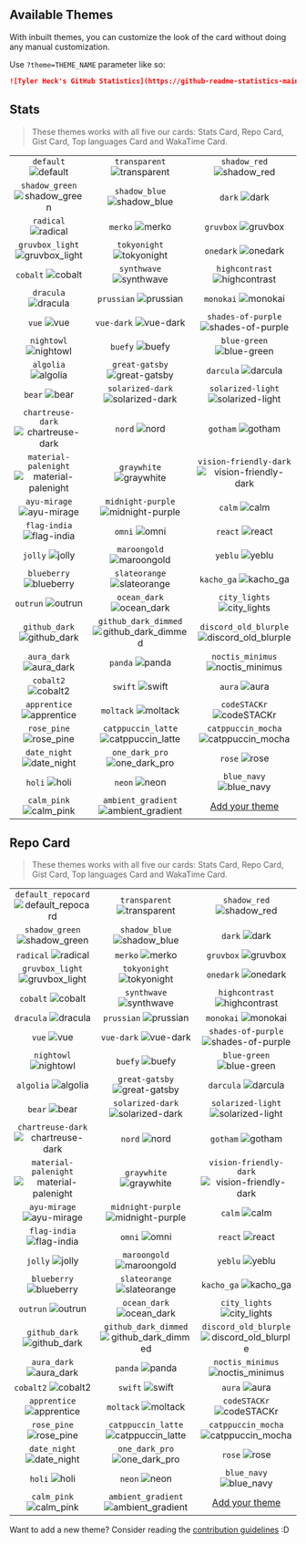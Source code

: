 ## Available Themes

<!-- DO NOT EDIT THIS FILE DIRECTLY -->

With inbuilt themes, you can customize the look of the card without doing any manual customization.

Use `?theme=THEME_NAME` parameter like so:

```md
![Tyler Heck's GitHub Statistics](https://github-readme-statistics-main.vercel.app/api?username=theck13&theme=dark&show_icons=true)
```

## Stats

> These themes works with all five our cards: Stats Card, Repo Card, Gist Card, Top languages Card and WakaTime Card.

| | | |
| :--: | :--: | :--: |
| `default` ![default][default] | `transparent` ![transparent][transparent] | `shadow_red` ![shadow_red][shadow_red] |
| `shadow_green` ![shadow_green][shadow_green] | `shadow_blue` ![shadow_blue][shadow_blue] | `dark` ![dark][dark] |
| `radical` ![radical][radical] | `merko` ![merko][merko] | `gruvbox` ![gruvbox][gruvbox] |
| `gruvbox_light` ![gruvbox_light][gruvbox_light] | `tokyonight` ![tokyonight][tokyonight] | `onedark` ![onedark][onedark] |
| `cobalt` ![cobalt][cobalt] | `synthwave` ![synthwave][synthwave] | `highcontrast` ![highcontrast][highcontrast] |
| `dracula` ![dracula][dracula] | `prussian` ![prussian][prussian] | `monokai` ![monokai][monokai] |
| `vue` ![vue][vue] | `vue-dark` ![vue-dark][vue-dark] | `shades-of-purple` ![shades-of-purple][shades-of-purple] |
| `nightowl` ![nightowl][nightowl] | `buefy` ![buefy][buefy] | `blue-green` ![blue-green][blue-green] |
| `algolia` ![algolia][algolia] | `great-gatsby` ![great-gatsby][great-gatsby] | `darcula` ![darcula][darcula] |
| `bear` ![bear][bear] | `solarized-dark` ![solarized-dark][solarized-dark] | `solarized-light` ![solarized-light][solarized-light] |
| `chartreuse-dark` ![chartreuse-dark][chartreuse-dark] | `nord` ![nord][nord] | `gotham` ![gotham][gotham] |
| `material-palenight` ![material-palenight][material-palenight] | `graywhite` ![graywhite][graywhite] | `vision-friendly-dark` ![vision-friendly-dark][vision-friendly-dark] |
| `ayu-mirage` ![ayu-mirage][ayu-mirage] | `midnight-purple` ![midnight-purple][midnight-purple] | `calm` ![calm][calm] |
| `flag-india` ![flag-india][flag-india] | `omni` ![omni][omni] | `react` ![react][react] |
| `jolly` ![jolly][jolly] | `maroongold` ![maroongold][maroongold] | `yeblu` ![yeblu][yeblu] |
| `blueberry` ![blueberry][blueberry] | `slateorange` ![slateorange][slateorange] | `kacho_ga` ![kacho_ga][kacho_ga] |
| `outrun` ![outrun][outrun] | `ocean_dark` ![ocean_dark][ocean_dark] | `city_lights` ![city_lights][city_lights] |
| `github_dark` ![github_dark][github_dark] | `github_dark_dimmed` ![github_dark_dimmed][github_dark_dimmed] | `discord_old_blurple` ![discord_old_blurple][discord_old_blurple] |
| `aura_dark` ![aura_dark][aura_dark] | `panda` ![panda][panda] | `noctis_minimus` ![noctis_minimus][noctis_minimus] |
| `cobalt2` ![cobalt2][cobalt2] | `swift` ![swift][swift] | `aura` ![aura][aura] |
| `apprentice` ![apprentice][apprentice] | `moltack` ![moltack][moltack] | `codeSTACKr` ![codeSTACKr][codeSTACKr] |
| `rose_pine` ![rose_pine][rose_pine] | `catppuccin_latte` ![catppuccin_latte][catppuccin_latte] | `catppuccin_mocha` ![catppuccin_mocha][catppuccin_mocha] |
| `date_night` ![date_night][date_night] | `one_dark_pro` ![one_dark_pro][one_dark_pro] | `rose` ![rose][rose] |
| `holi` ![holi][holi] | `neon` ![neon][neon] | `blue_navy` ![blue_navy][blue_navy] |
| `calm_pink` ![calm_pink][calm_pink] | `ambient_gradient` ![ambient_gradient][ambient_gradient] | [Add your theme][add-theme] |

## Repo Card

> These themes works with all five our cards: Stats Card, Repo Card, Gist Card, Top languages Card and WakaTime Card.

| | | |
| :--: | :--: | :--: |
| `default_repocard` ![default_repocard][default_repocard_repo] | `transparent` ![transparent][transparent_repo] | `shadow_red` ![shadow_red][shadow_red_repo] |
| `shadow_green` ![shadow_green][shadow_green_repo] | `shadow_blue` ![shadow_blue][shadow_blue_repo] | `dark` ![dark][dark_repo] |
| `radical` ![radical][radical_repo] | `merko` ![merko][merko_repo] | `gruvbox` ![gruvbox][gruvbox_repo] |
| `gruvbox_light` ![gruvbox_light][gruvbox_light_repo] | `tokyonight` ![tokyonight][tokyonight_repo] | `onedark` ![onedark][onedark_repo] |
| `cobalt` ![cobalt][cobalt_repo] | `synthwave` ![synthwave][synthwave_repo] | `highcontrast` ![highcontrast][highcontrast_repo] |
| `dracula` ![dracula][dracula_repo] | `prussian` ![prussian][prussian_repo] | `monokai` ![monokai][monokai_repo] |
| `vue` ![vue][vue_repo] | `vue-dark` ![vue-dark][vue-dark_repo] | `shades-of-purple` ![shades-of-purple][shades-of-purple_repo] |
| `nightowl` ![nightowl][nightowl_repo] | `buefy` ![buefy][buefy_repo] | `blue-green` ![blue-green][blue-green_repo] |
| `algolia` ![algolia][algolia_repo] | `great-gatsby` ![great-gatsby][great-gatsby_repo] | `darcula` ![darcula][darcula_repo] |
| `bear` ![bear][bear_repo] | `solarized-dark` ![solarized-dark][solarized-dark_repo] | `solarized-light` ![solarized-light][solarized-light_repo] |
| `chartreuse-dark` ![chartreuse-dark][chartreuse-dark_repo] | `nord` ![nord][nord_repo] | `gotham` ![gotham][gotham_repo] |
| `material-palenight` ![material-palenight][material-palenight_repo] | `graywhite` ![graywhite][graywhite_repo] | `vision-friendly-dark` ![vision-friendly-dark][vision-friendly-dark_repo] |
| `ayu-mirage` ![ayu-mirage][ayu-mirage_repo] | `midnight-purple` ![midnight-purple][midnight-purple_repo] | `calm` ![calm][calm_repo] |
| `flag-india` ![flag-india][flag-india_repo] | `omni` ![omni][omni_repo] | `react` ![react][react_repo] |
| `jolly` ![jolly][jolly_repo] | `maroongold` ![maroongold][maroongold_repo] | `yeblu` ![yeblu][yeblu_repo] |
| `blueberry` ![blueberry][blueberry_repo] | `slateorange` ![slateorange][slateorange_repo] | `kacho_ga` ![kacho_ga][kacho_ga_repo] |
| `outrun` ![outrun][outrun_repo] | `ocean_dark` ![ocean_dark][ocean_dark_repo] | `city_lights` ![city_lights][city_lights_repo] |
| `github_dark` ![github_dark][github_dark_repo] | `github_dark_dimmed` ![github_dark_dimmed][github_dark_dimmed_repo] | `discord_old_blurple` ![discord_old_blurple][discord_old_blurple_repo] |
| `aura_dark` ![aura_dark][aura_dark_repo] | `panda` ![panda][panda_repo] | `noctis_minimus` ![noctis_minimus][noctis_minimus_repo] |
| `cobalt2` ![cobalt2][cobalt2_repo] | `swift` ![swift][swift_repo] | `aura` ![aura][aura_repo] |
| `apprentice` ![apprentice][apprentice_repo] | `moltack` ![moltack][moltack_repo] | `codeSTACKr` ![codeSTACKr][codeSTACKr_repo] |
| `rose_pine` ![rose_pine][rose_pine_repo] | `catppuccin_latte` ![catppuccin_latte][catppuccin_latte_repo] | `catppuccin_mocha` ![catppuccin_mocha][catppuccin_mocha_repo] |
| `date_night` ![date_night][date_night_repo] | `one_dark_pro` ![one_dark_pro][one_dark_pro_repo] | `rose` ![rose][rose_repo] |
| `holi` ![holi][holi_repo] | `neon` ![neon][neon_repo] | `blue_navy` ![blue_navy][blue_navy_repo] |
| `calm_pink` ![calm_pink][calm_pink_repo] | `ambient_gradient` ![ambient_gradient][ambient_gradient_repo] | [Add your theme][add-theme] |


[default]: https://github-readme-statistics-main.vercel.app/api?username=theck13&show_icons=true&hide=contribs,prs&cache_seconds=86400&theme=default
[default_repocard]: https://github-readme-statistics-main.vercel.app/api?username=theck13&show_icons=true&hide=contribs,prs&cache_seconds=86400&theme=default_repocard
[transparent]: https://github-readme-statistics-main.vercel.app/api?username=theck13&show_icons=true&hide=contribs,prs&cache_seconds=86400&theme=transparent
[shadow_red]: https://github-readme-statistics-main.vercel.app/api?username=theck13&show_icons=true&hide=contribs,prs&cache_seconds=86400&theme=shadow_red
[shadow_green]: https://github-readme-statistics-main.vercel.app/api?username=theck13&show_icons=true&hide=contribs,prs&cache_seconds=86400&theme=shadow_green
[shadow_blue]: https://github-readme-statistics-main.vercel.app/api?username=theck13&show_icons=true&hide=contribs,prs&cache_seconds=86400&theme=shadow_blue
[dark]: https://github-readme-statistics-main.vercel.app/api?username=theck13&show_icons=true&hide=contribs,prs&cache_seconds=86400&theme=dark
[radical]: https://github-readme-statistics-main.vercel.app/api?username=theck13&show_icons=true&hide=contribs,prs&cache_seconds=86400&theme=radical
[merko]: https://github-readme-statistics-main.vercel.app/api?username=theck13&show_icons=true&hide=contribs,prs&cache_seconds=86400&theme=merko
[gruvbox]: https://github-readme-statistics-main.vercel.app/api?username=theck13&show_icons=true&hide=contribs,prs&cache_seconds=86400&theme=gruvbox
[gruvbox_light]: https://github-readme-statistics-main.vercel.app/api?username=theck13&show_icons=true&hide=contribs,prs&cache_seconds=86400&theme=gruvbox_light
[tokyonight]: https://github-readme-statistics-main.vercel.app/api?username=theck13&show_icons=true&hide=contribs,prs&cache_seconds=86400&theme=tokyonight
[onedark]: https://github-readme-statistics-main.vercel.app/api?username=theck13&show_icons=true&hide=contribs,prs&cache_seconds=86400&theme=onedark
[cobalt]: https://github-readme-statistics-main.vercel.app/api?username=theck13&show_icons=true&hide=contribs,prs&cache_seconds=86400&theme=cobalt
[synthwave]: https://github-readme-statistics-main.vercel.app/api?username=theck13&show_icons=true&hide=contribs,prs&cache_seconds=86400&theme=synthwave
[highcontrast]: https://github-readme-statistics-main.vercel.app/api?username=theck13&show_icons=true&hide=contribs,prs&cache_seconds=86400&theme=highcontrast
[dracula]: https://github-readme-statistics-main.vercel.app/api?username=theck13&show_icons=true&hide=contribs,prs&cache_seconds=86400&theme=dracula
[prussian]: https://github-readme-statistics-main.vercel.app/api?username=theck13&show_icons=true&hide=contribs,prs&cache_seconds=86400&theme=prussian
[monokai]: https://github-readme-statistics-main.vercel.app/api?username=theck13&show_icons=true&hide=contribs,prs&cache_seconds=86400&theme=monokai
[vue]: https://github-readme-statistics-main.vercel.app/api?username=theck13&show_icons=true&hide=contribs,prs&cache_seconds=86400&theme=vue
[vue-dark]: https://github-readme-statistics-main.vercel.app/api?username=theck13&show_icons=true&hide=contribs,prs&cache_seconds=86400&theme=vue-dark
[shades-of-purple]: https://github-readme-statistics-main.vercel.app/api?username=theck13&show_icons=true&hide=contribs,prs&cache_seconds=86400&theme=shades-of-purple
[nightowl]: https://github-readme-statistics-main.vercel.app/api?username=theck13&show_icons=true&hide=contribs,prs&cache_seconds=86400&theme=nightowl
[buefy]: https://github-readme-statistics-main.vercel.app/api?username=theck13&show_icons=true&hide=contribs,prs&cache_seconds=86400&theme=buefy
[blue-green]: https://github-readme-statistics-main.vercel.app/api?username=theck13&show_icons=true&hide=contribs,prs&cache_seconds=86400&theme=blue-green
[algolia]: https://github-readme-statistics-main.vercel.app/api?username=theck13&show_icons=true&hide=contribs,prs&cache_seconds=86400&theme=algolia
[great-gatsby]: https://github-readme-statistics-main.vercel.app/api?username=theck13&show_icons=true&hide=contribs,prs&cache_seconds=86400&theme=great-gatsby
[darcula]: https://github-readme-statistics-main.vercel.app/api?username=theck13&show_icons=true&hide=contribs,prs&cache_seconds=86400&theme=darcula
[bear]: https://github-readme-statistics-main.vercel.app/api?username=theck13&show_icons=true&hide=contribs,prs&cache_seconds=86400&theme=bear
[solarized-dark]: https://github-readme-statistics-main.vercel.app/api?username=theck13&show_icons=true&hide=contribs,prs&cache_seconds=86400&theme=solarized-dark
[solarized-light]: https://github-readme-statistics-main.vercel.app/api?username=theck13&show_icons=true&hide=contribs,prs&cache_seconds=86400&theme=solarized-light
[chartreuse-dark]: https://github-readme-statistics-main.vercel.app/api?username=theck13&show_icons=true&hide=contribs,prs&cache_seconds=86400&theme=chartreuse-dark
[nord]: https://github-readme-statistics-main.vercel.app/api?username=theck13&show_icons=true&hide=contribs,prs&cache_seconds=86400&theme=nord
[gotham]: https://github-readme-statistics-main.vercel.app/api?username=theck13&show_icons=true&hide=contribs,prs&cache_seconds=86400&theme=gotham
[material-palenight]: https://github-readme-statistics-main.vercel.app/api?username=theck13&show_icons=true&hide=contribs,prs&cache_seconds=86400&theme=material-palenight
[graywhite]: https://github-readme-statistics-main.vercel.app/api?username=theck13&show_icons=true&hide=contribs,prs&cache_seconds=86400&theme=graywhite
[vision-friendly-dark]: https://github-readme-statistics-main.vercel.app/api?username=theck13&show_icons=true&hide=contribs,prs&cache_seconds=86400&theme=vision-friendly-dark
[ayu-mirage]: https://github-readme-statistics-main.vercel.app/api?username=theck13&show_icons=true&hide=contribs,prs&cache_seconds=86400&theme=ayu-mirage
[midnight-purple]: https://github-readme-statistics-main.vercel.app/api?username=theck13&show_icons=true&hide=contribs,prs&cache_seconds=86400&theme=midnight-purple
[calm]: https://github-readme-statistics-main.vercel.app/api?username=theck13&show_icons=true&hide=contribs,prs&cache_seconds=86400&theme=calm
[flag-india]: https://github-readme-statistics-main.vercel.app/api?username=theck13&show_icons=true&hide=contribs,prs&cache_seconds=86400&theme=flag-india
[omni]: https://github-readme-statistics-main.vercel.app/api?username=theck13&show_icons=true&hide=contribs,prs&cache_seconds=86400&theme=omni
[react]: https://github-readme-statistics-main.vercel.app/api?username=theck13&show_icons=true&hide=contribs,prs&cache_seconds=86400&theme=react
[jolly]: https://github-readme-statistics-main.vercel.app/api?username=theck13&show_icons=true&hide=contribs,prs&cache_seconds=86400&theme=jolly
[maroongold]: https://github-readme-statistics-main.vercel.app/api?username=theck13&show_icons=true&hide=contribs,prs&cache_seconds=86400&theme=maroongold
[yeblu]: https://github-readme-statistics-main.vercel.app/api?username=theck13&show_icons=true&hide=contribs,prs&cache_seconds=86400&theme=yeblu
[blueberry]: https://github-readme-statistics-main.vercel.app/api?username=theck13&show_icons=true&hide=contribs,prs&cache_seconds=86400&theme=blueberry
[slateorange]: https://github-readme-statistics-main.vercel.app/api?username=theck13&show_icons=true&hide=contribs,prs&cache_seconds=86400&theme=slateorange
[kacho_ga]: https://github-readme-statistics-main.vercel.app/api?username=theck13&show_icons=true&hide=contribs,prs&cache_seconds=86400&theme=kacho_ga
[outrun]: https://github-readme-statistics-main.vercel.app/api?username=theck13&show_icons=true&hide=contribs,prs&cache_seconds=86400&theme=outrun
[ocean_dark]: https://github-readme-statistics-main.vercel.app/api?username=theck13&show_icons=true&hide=contribs,prs&cache_seconds=86400&theme=ocean_dark
[city_lights]: https://github-readme-statistics-main.vercel.app/api?username=theck13&show_icons=true&hide=contribs,prs&cache_seconds=86400&theme=city_lights
[github_dark]: https://github-readme-statistics-main.vercel.app/api?username=theck13&show_icons=true&hide=contribs,prs&cache_seconds=86400&theme=github_dark
[github_dark_dimmed]: https://github-readme-statistics-main.vercel.app/api?username=theck13&show_icons=true&hide=contribs,prs&cache_seconds=86400&theme=github_dark_dimmed
[discord_old_blurple]: https://github-readme-statistics-main.vercel.app/api?username=theck13&show_icons=true&hide=contribs,prs&cache_seconds=86400&theme=discord_old_blurple
[aura_dark]: https://github-readme-statistics-main.vercel.app/api?username=theck13&show_icons=true&hide=contribs,prs&cache_seconds=86400&theme=aura_dark
[panda]: https://github-readme-statistics-main.vercel.app/api?username=theck13&show_icons=true&hide=contribs,prs&cache_seconds=86400&theme=panda
[noctis_minimus]: https://github-readme-statistics-main.vercel.app/api?username=theck13&show_icons=true&hide=contribs,prs&cache_seconds=86400&theme=noctis_minimus
[cobalt2]: https://github-readme-statistics-main.vercel.app/api?username=theck13&show_icons=true&hide=contribs,prs&cache_seconds=86400&theme=cobalt2
[swift]: https://github-readme-statistics-main.vercel.app/api?username=theck13&show_icons=true&hide=contribs,prs&cache_seconds=86400&theme=swift
[aura]: https://github-readme-statistics-main.vercel.app/api?username=theck13&show_icons=true&hide=contribs,prs&cache_seconds=86400&theme=aura
[apprentice]: https://github-readme-statistics-main.vercel.app/api?username=theck13&show_icons=true&hide=contribs,prs&cache_seconds=86400&theme=apprentice
[moltack]: https://github-readme-statistics-main.vercel.app/api?username=theck13&show_icons=true&hide=contribs,prs&cache_seconds=86400&theme=moltack
[codeSTACKr]: https://github-readme-statistics-main.vercel.app/api?username=theck13&show_icons=true&hide=contribs,prs&cache_seconds=86400&theme=codeSTACKr
[rose_pine]: https://github-readme-statistics-main.vercel.app/api?username=theck13&show_icons=true&hide=contribs,prs&cache_seconds=86400&theme=rose_pine
[catppuccin_latte]: https://github-readme-statistics-main.vercel.app/api?username=theck13&show_icons=true&hide=contribs,prs&cache_seconds=86400&theme=catppuccin_latte
[catppuccin_mocha]: https://github-readme-statistics-main.vercel.app/api?username=theck13&show_icons=true&hide=contribs,prs&cache_seconds=86400&theme=catppuccin_mocha
[date_night]: https://github-readme-statistics-main.vercel.app/api?username=theck13&show_icons=true&hide=contribs,prs&cache_seconds=86400&theme=date_night
[one_dark_pro]: https://github-readme-statistics-main.vercel.app/api?username=theck13&show_icons=true&hide=contribs,prs&cache_seconds=86400&theme=one_dark_pro
[rose]: https://github-readme-statistics-main.vercel.app/api?username=theck13&show_icons=true&hide=contribs,prs&cache_seconds=86400&theme=rose
[holi]: https://github-readme-statistics-main.vercel.app/api?username=theck13&show_icons=true&hide=contribs,prs&cache_seconds=86400&theme=holi
[neon]: https://github-readme-statistics-main.vercel.app/api?username=theck13&show_icons=true&hide=contribs,prs&cache_seconds=86400&theme=neon
[blue_navy]: https://github-readme-statistics-main.vercel.app/api?username=theck13&show_icons=true&hide=contribs,prs&cache_seconds=86400&theme=blue_navy
[calm_pink]: https://github-readme-statistics-main.vercel.app/api?username=theck13&show_icons=true&hide=contribs,prs&cache_seconds=86400&theme=calm_pink
[ambient_gradient]: https://github-readme-statistics-main.vercel.app/api?username=theck13&show_icons=true&hide=contribs,prs&cache_seconds=86400&theme=ambient_gradient


[default_repo]: https://github-readme-statistics-main.vercel.app/api/pin/?username=theck13&repo=github-readme-statistics&cache_seconds=86400&theme=default
[default_repocard_repo]: https://github-readme-statistics-main.vercel.app/api/pin/?username=theck13&repo=github-readme-statistics&cache_seconds=86400&theme=default_repocard
[transparent_repo]: https://github-readme-statistics-main.vercel.app/api/pin/?username=theck13&repo=github-readme-statistics&cache_seconds=86400&theme=transparent
[shadow_red_repo]: https://github-readme-statistics-main.vercel.app/api/pin/?username=theck13&repo=github-readme-statistics&cache_seconds=86400&theme=shadow_red
[shadow_green_repo]: https://github-readme-statistics-main.vercel.app/api/pin/?username=theck13&repo=github-readme-statistics&cache_seconds=86400&theme=shadow_green
[shadow_blue_repo]: https://github-readme-statistics-main.vercel.app/api/pin/?username=theck13&repo=github-readme-statistics&cache_seconds=86400&theme=shadow_blue
[dark_repo]: https://github-readme-statistics-main.vercel.app/api/pin/?username=theck13&repo=github-readme-statistics&cache_seconds=86400&theme=dark
[radical_repo]: https://github-readme-statistics-main.vercel.app/api/pin/?username=theck13&repo=github-readme-statistics&cache_seconds=86400&theme=radical
[merko_repo]: https://github-readme-statistics-main.vercel.app/api/pin/?username=theck13&repo=github-readme-statistics&cache_seconds=86400&theme=merko
[gruvbox_repo]: https://github-readme-statistics-main.vercel.app/api/pin/?username=theck13&repo=github-readme-statistics&cache_seconds=86400&theme=gruvbox
[gruvbox_light_repo]: https://github-readme-statistics-main.vercel.app/api/pin/?username=theck13&repo=github-readme-statistics&cache_seconds=86400&theme=gruvbox_light
[tokyonight_repo]: https://github-readme-statistics-main.vercel.app/api/pin/?username=theck13&repo=github-readme-statistics&cache_seconds=86400&theme=tokyonight
[onedark_repo]: https://github-readme-statistics-main.vercel.app/api/pin/?username=theck13&repo=github-readme-statistics&cache_seconds=86400&theme=onedark
[cobalt_repo]: https://github-readme-statistics-main.vercel.app/api/pin/?username=theck13&repo=github-readme-statistics&cache_seconds=86400&theme=cobalt
[synthwave_repo]: https://github-readme-statistics-main.vercel.app/api/pin/?username=theck13&repo=github-readme-statistics&cache_seconds=86400&theme=synthwave
[highcontrast_repo]: https://github-readme-statistics-main.vercel.app/api/pin/?username=theck13&repo=github-readme-statistics&cache_seconds=86400&theme=highcontrast
[dracula_repo]: https://github-readme-statistics-main.vercel.app/api/pin/?username=theck13&repo=github-readme-statistics&cache_seconds=86400&theme=dracula
[prussian_repo]: https://github-readme-statistics-main.vercel.app/api/pin/?username=theck13&repo=github-readme-statistics&cache_seconds=86400&theme=prussian
[monokai_repo]: https://github-readme-statistics-main.vercel.app/api/pin/?username=theck13&repo=github-readme-statistics&cache_seconds=86400&theme=monokai
[vue_repo]: https://github-readme-statistics-main.vercel.app/api/pin/?username=theck13&repo=github-readme-statistics&cache_seconds=86400&theme=vue
[vue-dark_repo]: https://github-readme-statistics-main.vercel.app/api/pin/?username=theck13&repo=github-readme-statistics&cache_seconds=86400&theme=vue-dark
[shades-of-purple_repo]: https://github-readme-statistics-main.vercel.app/api/pin/?username=theck13&repo=github-readme-statistics&cache_seconds=86400&theme=shades-of-purple
[nightowl_repo]: https://github-readme-statistics-main.vercel.app/api/pin/?username=theck13&repo=github-readme-statistics&cache_seconds=86400&theme=nightowl
[buefy_repo]: https://github-readme-statistics-main.vercel.app/api/pin/?username=theck13&repo=github-readme-statistics&cache_seconds=86400&theme=buefy
[blue-green_repo]: https://github-readme-statistics-main.vercel.app/api/pin/?username=theck13&repo=github-readme-statistics&cache_seconds=86400&theme=blue-green
[algolia_repo]: https://github-readme-statistics-main.vercel.app/api/pin/?username=theck13&repo=github-readme-statistics&cache_seconds=86400&theme=algolia
[great-gatsby_repo]: https://github-readme-statistics-main.vercel.app/api/pin/?username=theck13&repo=github-readme-statistics&cache_seconds=86400&theme=great-gatsby
[darcula_repo]: https://github-readme-statistics-main.vercel.app/api/pin/?username=theck13&repo=github-readme-statistics&cache_seconds=86400&theme=darcula
[bear_repo]: https://github-readme-statistics-main.vercel.app/api/pin/?username=theck13&repo=github-readme-statistics&cache_seconds=86400&theme=bear
[solarized-dark_repo]: https://github-readme-statistics-main.vercel.app/api/pin/?username=theck13&repo=github-readme-statistics&cache_seconds=86400&theme=solarized-dark
[solarized-light_repo]: https://github-readme-statistics-main.vercel.app/api/pin/?username=theck13&repo=github-readme-statistics&cache_seconds=86400&theme=solarized-light
[chartreuse-dark_repo]: https://github-readme-statistics-main.vercel.app/api/pin/?username=theck13&repo=github-readme-statistics&cache_seconds=86400&theme=chartreuse-dark
[nord_repo]: https://github-readme-statistics-main.vercel.app/api/pin/?username=theck13&repo=github-readme-statistics&cache_seconds=86400&theme=nord
[gotham_repo]: https://github-readme-statistics-main.vercel.app/api/pin/?username=theck13&repo=github-readme-statistics&cache_seconds=86400&theme=gotham
[material-palenight_repo]: https://github-readme-statistics-main.vercel.app/api/pin/?username=theck13&repo=github-readme-stats&cache_seconds=86400&theme=material-palenight
[graywhite_repo]: https://github-readme-statistics-main.vercel.app/api/pin/?username=theck13&repo=github-readme-stats&cache_seconds=86400&theme=graywhite
[vision-friendly-dark_repo]: https://github-readme-statistics-main.vercel.app/api/pin/?username=theck13&repo=github-readme-stats&cache_seconds=86400&theme=vision-friendly-dark
[ayu-mirage_repo]: https://github-readme-statistics-main.vercel.app/api/pin/?username=theck13&repo=github-readme-stats&cache_seconds=86400&theme=ayu-mirage
[midnight-purple_repo]: https://github-readme-statistics-main.vercel.app/api/pin/?username=theck13&repo=github-readme-stats&cache_seconds=86400&theme=midnight-purple
[calm_repo]: https://github-readme-statistics-main.vercel.app/api/pin/?username=theck13&repo=github-readme-stats&cache_seconds=86400&theme=calm
[flag-india_repo]: https://github-readme-statistics-main.vercel.app/api/pin/?username=theck13&repo=github-readme-stats&cache_seconds=86400&theme=flag-india
[omni_repo]: https://github-readme-statistics-main.vercel.app/api/pin/?username=theck13&repo=github-readme-stats&cache_seconds=86400&theme=omni
[react_repo]: https://github-readme-statistics-main.vercel.app/api/pin/?username=theck13&repo=github-readme-stats&cache_seconds=86400&theme=react
[jolly_repo]: https://github-readme-statistics-main.vercel.app/api/pin/?username=theck13&repo=github-readme-stats&cache_seconds=86400&theme=jolly
[maroongold_repo]: https://github-readme-statistics-main.vercel.app/api/pin/?username=theck13&repo=github-readme-stats&cache_seconds=86400&theme=maroongold
[yeblu_repo]: https://github-readme-statistics-main.vercel.app/api/pin/?username=theck13&repo=github-readme-stats&cache_seconds=86400&theme=yeblu
[blueberry_repo]: https://github-readme-statistics-main.vercel.app/api/pin/?username=theck13&repo=github-readme-stats&cache_seconds=86400&theme=blueberry
[slateorange_repo]: https://github-readme-statistics-main.vercel.app/api/pin/?username=theck13&repo=github-readme-stats&cache_seconds=86400&theme=slateorange
[kacho_ga_repo]: https://github-readme-statistics-main.vercel.app/api/pin/?username=theck13&repo=github-readme-stats&cache_seconds=86400&theme=kacho_ga
[outrun_repo]: https://github-readme-statistics-main.vercel.app/api/pin/?username=theck13&repo=github-readme-stats&cache_seconds=86400&theme=outrun
[ocean_dark_repo]: https://github-readme-statistics-main.vercel.app/api/pin/?username=theck13&repo=github-readme-stats&cache_seconds=86400&theme=ocean_dark
[city_lights_repo]: https://github-readme-statistics-main.vercel.app/api/pin/?username=theck13&repo=github-readme-stats&cache_seconds=86400&theme=city_lights
[github_dark_repo]: https://github-readme-statistics-main.vercel.app/api/pin/?username=theck13&repo=github-readme-stats&cache_seconds=86400&theme=github_dark
[github_dark_dimmed_repo]: https://github-readme-statistics-main.vercel.app/api/pin/?username=theck13&repo=github-readme-stats&cache_seconds=86400&theme=github_dark_dimmed
[discord_old_blurple_repo]: https://github-readme-statistics-main.vercel.app/api/pin/?username=theck13&repo=github-readme-stats&cache_seconds=86400&theme=discord_old_blurple
[aura_dark_repo]: https://github-readme-statistics-main.vercel.app/api/pin/?username=theck13&repo=github-readme-stats&cache_seconds=86400&theme=aura_dark
[panda_repo]: https://github-readme-statistics-main.vercel.app/api/pin/?username=theck13&repo=github-readme-stats&cache_seconds=86400&theme=panda
[noctis_minimus_repo]: https://github-readme-statistics-main.vercel.app/api/pin/?username=theck13&repo=github-readme-stats&cache_seconds=86400&theme=noctis_minimus
[cobalt2_repo]: https://github-readme-statistics-main.vercel.app/api/pin/?username=theck13&repo=github-readme-stats&cache_seconds=86400&theme=cobalt2
[swift_repo]: https://github-readme-statistics-main.vercel.app/api/pin/?username=theck13&repo=github-readme-stats&cache_seconds=86400&theme=swift
[aura_repo]: https://github-readme-statistics-main.vercel.app/api/pin/?username=theck13&repo=github-readme-stats&cache_seconds=86400&theme=aura
[apprentice_repo]: https://github-readme-statistics-main.vercel.app/api/pin/?username=theck13&repo=github-readme-stats&cache_seconds=86400&theme=apprentice
[moltack_repo]: https://github-readme-statistics-main.vercel.app/api/pin/?username=theck13&repo=github-readme-stats&cache_seconds=86400&theme=moltack
[codeSTACKr_repo]: https://github-readme-statistics-main.vercel.app/api/pin/?username=theck13&repo=github-readme-stats&cache_seconds=86400&theme=codeSTACKr
[rose_pine_repo]: https://github-readme-statistics-main.vercel.app/api/pin/?username=theck13&repo=github-readme-stats&cache_seconds=86400&theme=rose_pine
[catppuccin_latte_repo]: https://github-readme-statistics-main.vercel.app/api/pin/?username=theck13&repo=github-readme-stats&cache_seconds=86400&theme=catppuccin_latte
[catppuccin_mocha_repo]: https://github-readme-statistics-main.vercel.app/api/pin/?username=theck13&repo=github-readme-stats&cache_seconds=86400&theme=catppuccin_mocha
[date_night_repo]: https://github-readme-statistics-main.vercel.app/api/pin/?username=theck13&repo=github-readme-stats&cache_seconds=86400&theme=date_night
[one_dark_pro_repo]: https://github-readme-statistics-main.vercel.app/api/pin/?username=theck13&repo=github-readme-stats&cache_seconds=86400&theme=one_dark_pro
[rose_repo]: https://github-readme-statistics-main.vercel.app/api/pin/?username=theck13&repo=github-readme-stats&cache_seconds=86400&theme=rose
[holi_repo]: https://github-readme-statistics-main.vercel.app/api/pin/?username=theck13&repo=github-readme-stats&cache_seconds=86400&theme=holi
[neon_repo]: https://github-readme-statistics-main.vercel.app/api/pin/?username=theck13&repo=github-readme-stats&cache_seconds=86400&theme=neon
[blue_navy_repo]: https://github-readme-statistics-main.vercel.app/api/pin/?username=theck13&repo=github-readme-stats&cache_seconds=86400&theme=blue_navy
[calm_pink_repo]: https://github-readme-statistics-main.vercel.app/api/pin/?username=theck13&repo=github-readme-stats&cache_seconds=86400&theme=calm_pink
[ambient_gradient_repo]: https://github-readme-statistics-main.vercel.app/api/pin/?username=theck13&repo=github-readme-stats&cache_seconds=86400&theme=ambient_gradient


[add-theme]: https://github.com/theck13/github-readme-statistics/edit/master/themes/index.js

Want to add a new theme? Consider reading the [contribution guidelines](../CONTRIBUTING.md#themes-contribution) :D
